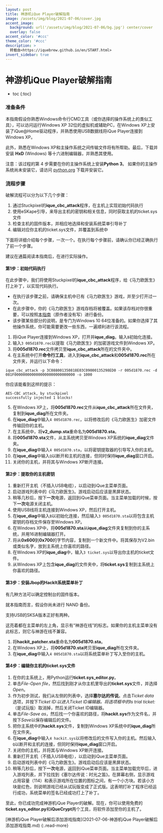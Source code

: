 ```yaml
---
layout: post
title: 神游机iQue Player破解指南
image: /assets/img/blog/2021-07-06/cover.jpg
accent_image: 
  background: url('/assets/img/blog/2021-07-06/bg.jpg') center/cover
  overlay: false
accent_color: '#ccc'
theme_color: '#ccc'
description: >
  转载自<https://iquebrew.github.io/en/START.html>
invert_sidebar: true
---
```


# 神游机iQue Player破解指南

* toc
{:toc}

### 准备条件

本指南假设你熟悉Windows命令行CMD工具（或你选择的操作系统上的类似工具），可以访问运行Windows XP 32位的虚拟机或辅助PC，在Windows XP上安装了iQue@Home驱动程序，并熟悉使用USB数据线将iQue Player连接到Windows XP。

此外，熟悉在Windows XP和主操作系统之间传输文件将有所帮助。最后，下载并安装 **HxD** (Windows) 等十六进制编辑器，并熟悉其使用。

注意：该过程的第 4 步需要在你的主操作系统上安装**Python 3**。 如果你的主操作系统尚未安装它，请访问 [python.org](https://www.python.org/ "Python官网") 下载并安装它。

### 流程步骤

破解流程可以分为以下几个步骤：

1. 通过Stuckpixel的**ique_cbc_attack**程序，在主机上实现初始代码执行
2. 使用eSKape引导，来导出主机的密钥和相关信息，同时获取主机的ticket.sys文件
3. 检查主机的固件版本，并相应地选择和安装系统菜单引导补丁
4. 编辑对应你主机的ticket.sys文件，并覆盖到系统中

下面将详细介绍每个步骤，一次一个。在执行每个步骤前，请确认你已经正确执行了前一个步骤。

建议在通篇阅读本指南后，在进行实际操作。

#### 第1步：初始代码执行

在此步骤中，我们将使用Stuckpixel的**ique_cbc_attack**程序，给《马力欧医生》打上补丁，以实现代码执行。

* 在执行该步骤之前，请确保主机中已有《马力欧医生》游戏，并至少打开过一次。
* 在此步骤中，你的《马力欧医生》游戏存档将被覆盖。如果该存档对你很重要，可以按照[本指南](javascript:void(0))（原作者没有写）进行备份。
* 该步骤某些部分的说明，是专门为Windows 10 64位准备的。如果你选择了其他操作系统，你可能需要更改一些东西，一遍顺利进行该流程。

1. 将iQue Player连接到Windows XP，打开并**ique_diag**。输入`B`初始化连接。
2. 输入`3 005d1870.rec`以提取《马力欧医生》的加密游戏文件到Windows XP。
3. 将**005d1870.rec**文件拷贝至**ique_cbc_attack**所在的文件夹中。
4. 在主系统中打开**命令行工具**，进入到**ique_cbc_attack**和**005d1870.rec**所在文件夹，并运行以下命令：
```
ique_cbc_attack -p 3C088001350818E03C09000135298ED0 -r 005d1870.rec -d 081F0000000000000000000000000000 -o 1000
```
你应该能看到这样的提示：
```
AES-CBC attack, by stuckpixel
successfully injected 1 blocks!
```
5. 在Windows XP上，将**005d1870.rec**文件从**ique_cbc_attack**所在文件夹，复制到**ique_diag**所在文件夹。
6. 在**ique_diag**中输入`4 005d1870.rec`，以将修改后的《马力欧医生》加密文件传输回你的主机。 
7. 在主系统中，将**v2_dump.sta**重命名为**005d1870.sta**。
8. 将**005d1870.sta**文件，从主系统拷贝至Windows XP系统的**ique_diag**文件夹。
9. 在**ique_diag**中输入`4 005d1870.sta`，以将密钥提取器的引导写入你的主机。
10. 在**ique_diag**中输入`Q`以断开和主机的连接，但同时保持**ique_diag**窗口开启。
11. 关闭你的主机，并将其与Windows XP断开连接。

#### 第2步：提取你的主机密钥

1. 重新打开主机（不插入USB电缆），以启动到iQue主菜单页面。
2. 启动游戏列表中的《马力欧医生》。游戏启动后应该是黑屏状态。
3. 稍等几秒后，按下**一次**电源，返回到iQue菜单页面。当主菜单加载的时候，按下**一次**电源关闭主机。
4. 使用USB线将主机连接到Windows XP，然后打开主机。
5. 在**ique_diag**中输入`B`以初始化连接，然后输入`3 005d1870.sta`以将包含主机密钥的存档文件保存至Windows XP。
6. 在Windows XP中，将**005d1870.sta**从**ique_diag**文件夹复制到你的主系统，并用16进制编辑器打开。
7. 将从**0x600**到**0x700**的字节内容，复制到一个新文件中。将其保存为V2.bin或类似名字，放到主系统上你喜欢的路径。
8. 在Windows XP的**ique_diag**中，输入`3 ticket.sys`以导出你主机的ticket文件。
9. 从Windows XP上包含**ique_diag**的文件夹中，将**ticket.sys**复制到主系统上你喜欢的路径。

#### 第3步：安装Jbop的HackIt系统菜单补丁

有几种方法可以确定控制台的固件版本。

就本指南而言，假设你尚未进行 NAND 备份。

支持USB的SKSA版本正好有两种。

这亮着都在主菜单的左上角，显示有“神游在线”的标志。如果你的主机主菜单没有此标志，则它与神游在线不兼容。

1. 将**hackit_patcher.sta**重命名为**005d1870.sta**。
2. 在Windows XP上，将**005d1870.sta**拷贝至**ique_diag**所在文件夹。
3. 在**ique_diag**中输入`4 005d1870.sta`以将系统菜单补丁写入至你的主机。

#### 第4步：编辑你主机的ticket.sys文件

1. 在你的主系统上，用Python运行**ticket.sys_editor.py**。
2. 单击*File*-*Open file*，然后找到刚才从你主机里导出的**ticket.sys**文件，并选择*Open*。
3. 作为初步测试，我们从左侧的列表中，选择**塞尔达的传说**。点击*Ticket data*选项，并按下*Ticket ID:*以进入Ticket ID编辑器。将选项框中的*Is trial ticket:*（是试玩版）取消掉，然后关闭Ticket ID编辑器。
4. 单击*File*-*Save as*，然后找一个你喜欢的路径，将**hackit.sys**作为文件名，并按下*Save*以保存编辑后的文件。
5. 把你主系统中的**hackit.sys**文件，复制到Windows XP系统中的**ique_diag**所在文件夹。
6. 在**ique_diag**中输入`4 hackit.sys`以将修改后的文件写入你的主机。然后输入`Q`以断开和主机的连接，但同时保持**ique_diag**窗口开启。
7. 关闭你的主机，并将其与Windows XP断开连接。
8. 重新打开主机（不插入USB电缆），以启动到iQue主菜单页面。
9. 启动游戏列表中的《马力欧医生》。游戏启动后应该是黑屏状态。
10. 稍等几秒后，按下**一次**电源，返回到iQue菜单页面。当主菜单加载完毕后，进入游戏列表，并下拉找到《塞尔达传说：时光之笛》。在屏幕右侧，显示游戏占用容量（114）和表示游戏所在位置的图标之间，有一个小方块。若该小方块是红色，则说明游戏已经从试玩版变成了正式版。这表明打补丁程序已经运行成功，系统菜单的签名已经成功打上了补丁。

至此，你已成功完成神游机iQue Player的破解。现在，你可以使用免费的**ticket.sys_editor.py**和**iQueCrypt**两个工具，将软件添加至你的主机了。

[神游机iQue Player破解后添加游戏指南](2021-07-06-神游机iQue Player破解后添加游戏指南.md)
{:.read-more}
